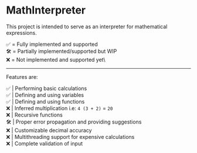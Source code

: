 # MathInterpreter

This project is intended to serve as an interpreter for mathematical expressions.

✅ = Fully implemented and supported\
🛠️ = Partially implemented/supported but WIP\
❌ = Not implemented and supported yet\
***

Features are:

✅ | Performing basic calculations\
✅ | Defining and using variables\
✅ | Defining and using functions\
❌ | Inferred multiplication i.e: `4 (3 + 2)` = `20`\
❌ | Recursive functions\
🛠️ | Proper error propagation and providing suggestions\
❌ | Customizable decimal accuracy\
❌ | Multithreading support for expensive calculations\
❌ | Complete validation of input
